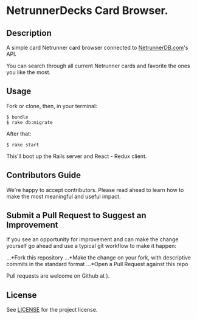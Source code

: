 # NetrunnerDecks Card Browser.

## Description

A simple card Netrunner card browser connected to [NetrunnerDB.com](https://netrunnerdb.com/)'s API.

You can search through all current Netrunner cards and favorite the ones you like the most.  

## Usage

Fork or clone, then, in your terminal:

```
$ bundle
$ rake db:migrate
```

After that:

```
$ rake start
```

This'll boot up the Rails server and React - Redux client.

## Contributors Guide

We're happy to accept contributors. Please read ahead to learn how to make the most meaningful and useful impact.

## Submit a Pull Request to Suggest an Improvement

If you see an opportunity for improvement and can make the change yourself go ahead and use a typical git workflow to make it happen:

 ...*Fork this repository
 ...*Make the change on your fork, with descriptive commits in the standard format
 ...*Open a Pull Request against this repo

Pull requests are welcome on Github at [](https://github.com/rjcolmed/netrunner-browser)).

## License

See [LICENSE](https://github.com/rjcolmed/netrunner-browser/blob/master/LICENSE) for the project license.